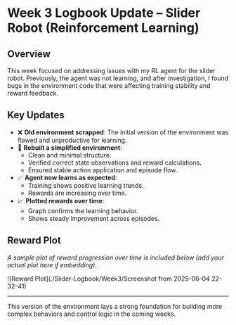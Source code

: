 # Week 3 Logbook Update – Slider Robot (Reinforcement Learning)

## Overview

This week focused on addressing issues with my RL agent for the slider robot. Previously, the agent was not learning, and after investigation, I found bugs in the environment code that were affecting training stability and reward feedback.

## Key Updates

- ❌ **Old environment scrapped**: The initial version of the environment was flawed and unproductive for learning.
- 🔧 **Rebuilt a simplified environment**:
  - Clean and minimal structure.
  - Verified correct state observations and reward calculations.
  - Ensured stable action application and episode flow.
- ✅ **Agent now learns as expected**:
  - Training shows positive learning trends.
  - Rewards are increasing over time.
- 📈 **Plotted rewards over time**:
  - Graph confirms the learning behavior.
  - Shows steady improvement across episodes.

## Reward Plot

*A sample plot of reward progression over time is included below (add your actual plot here if embedding).*

![Reward Plot](./Slider-Logbook/Week3/Screenshot from 2025-06-04 22-32-41)

---

This version of the environment lays a strong foundation for building more complex behaviors and control logic in the coming weeks.

